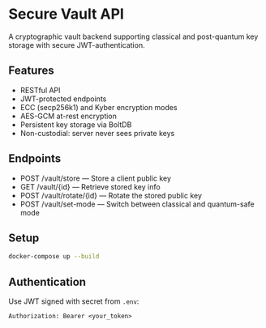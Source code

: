 
# Secure Vault API

A cryptographic vault backend supporting classical and post-quantum key storage with secure JWT-authentication.

## Features
- RESTful API
- JWT-protected endpoints
- ECC (secp256k1) and Kyber encryption modes
- AES-GCM at-rest encryption
- Persistent key storage via BoltDB
- Non-custodial: server never sees private keys

## Endpoints
- POST /vault/store — Store a client public key
- GET /vault/{id} — Retrieve stored key info
- POST /vault/rotate/{id} — Rotate the stored public key
- POST /vault/set-mode — Switch between classical and quantum-safe mode

## Setup

```bash
docker-compose up --build
```

## Authentication

Use JWT signed with secret from `.env`:
```
Authorization: Bearer <your_token>
```
